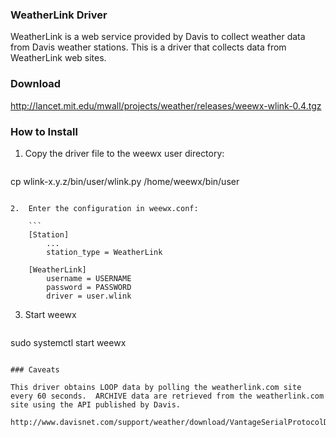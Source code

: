 ### WeatherLink Driver

WeatherLink is a web service provided by Davis to collect weather data from Davis weather stations.
This is a driver that collects data from WeatherLink web sites.

### Download

http://lancet.mit.edu/mwall/projects/weather/releases/weewx-wlink-0.4.tgz

### How to Install

1.  Copy the driver file to the weewx user directory:

    ```
cp wlink-x.y.z/bin/user/wlink.py /home/weewx/bin/user
```

2.  Enter the configuration in weewx.conf:

    ```
    [Station]
        ...
        station_type = WeatherLink

    [WeatherLink]
        username = USERNAME
        password = PASSWORD
        driver = user.wlink
```

3.  Start weewx

    ```
sudo systemctl start weewx
```

### Caveats

This driver obtains LOOP data by polling the weatherlink.com site every 60 seconds.  ARCHIVE data are retrieved from the weatherlink.com site using the API published by Davis.

http://www.davisnet.com/support/weather/download/VantageSerialProtocolDocs_v261.pdf